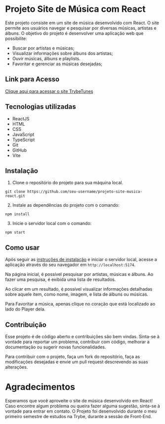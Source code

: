 # Projeto Site de Música com React

Este projeto consiste em um site de música desenvolvido com React. O site permite aos usuários navegar e pesquisar por diversas músicas, artistas e álbuns. O objetivo do projeto é desenvolver uma aplicação web que possibilite:

*   Buscar por artistas e músicas;
*   Visualizar informações sobre álbuns dos artistas;
*   Ouvir músicas, álbuns e playlists.
*   Favoritar e gerenciar as músicas desejadas;

## Link para Acesso

[Clique aqui para acessar o site TrybeTunes](https://gabecmelo.github.io/TrybeTunes/)

## Tecnologias utilizadas

*   ReactJS
*   HTML
*   CSS
*   JavaScript
*   TypeScript
*   Git
*   GitHub
*   Vite

## Instalação

1.  Clone o repositório do projeto para sua máquina local.

<!---->

    git clone https://github.com/seu-username/projeto-site-musica-react.git

2.  Instale as dependências do projeto com o comando:

<!---->

    npm install

3.  Inicie o servidor local com o comando:

<!---->

    npm start

## Como usar

Após seguir as [instruções de instalação](#instalacao) e iniciar o servidor local, acesse a aplicação através do seu navegador em `http://localhost:5174`.

Na página inicial, é possível pesquisar por artistas, músicas e álbuns. Ao fazer uma pesquisa, é exibida uma lista de resultados.

Ao clicar em um resultado, é possível visualizar informações detalhadas sobre aquele item, como nome, imagem, e lista de álbuns ou músicas.

Para Favoritar a música, apenas clique no coração que está localizado ao lado do Player dela.

## Contribuição

Esse projeto é de código aberto e contribuições são bem vindas. Sinta-se à vontade para reportar um problema, contribuir com código, melhorar a documentação ou sugerir novas funcionalidades.

Para contribuir com o projeto, faça um fork do repositório, faça as modificações desejadas e envie um pull request descrevendo as suas alterações.

# Agradecimentos

Esperamos que você aproveite o site de música desenvolvido em React! Caso encontre algum problema ou queira fazer alguma sugestão, sinta-se à vontade para entrar em contato.
O Projeto foi desenvolvido durante o meu primeiro semestre de estudos na Trybe, durante a sessão de Front-End.
